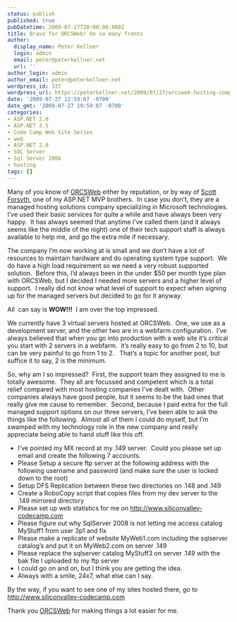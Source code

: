 ```yaml
---
status: publish
published: true
pubDatetime: 2009-07-27T20:00:00.000Z
title: Bravo for ORCSWeb! On so many fronts
author:
  display_name: Peter Kellner
  login: admin
  email: peter@peterkellner.net
  url: ''
author_login: admin
author_email: peter@peterkellner.net
wordpress_id: 337
wordpress_url: https://peterkellner.net/2009/07/27/orcsweb-hosting-company-awesome-review/
date: '2009-07-27 12:59:07 -0700'
date_gmt: '2009-07-27 19:59:07 -0700'
categories:
- ASP.NET 2.0
- ASP.NET 3.5
- Code Camp Web Site Series
- web
- ASP.NET 2.0
- SQL Server
- Sql Server 2008
- hosting
tags: []
---
```

<p>Many of you know of <a href="http://www.orcsweb.com/">ORCSWeb</a> either by reputation, or by way of <a href="http://weblogs.asp.net/owscott/default.aspx">Scott Forsyth</a>, one of my ASP.NET MVP brothers.&#160; In case you don’t, they are a managed hosting solutions company specializing in Microsoft technologies.&#160; I’ve used their basic services for quite a while and have always been very happy.&#160; It has always seemed that anytime I’ve called them (and it always seems like the middle of the night) one of their tech support staff is always available to help me, and go the extra mile if necessary.</p>
<p>The company I’m now working at is small and we don’t have a lot of resources to maintain hardware and do operating system type support.&#160; We do have a high load requirement so we need a very robust supported solution.&#160; Before this, I’d always been in the under $50 per month type plan with ORCSWeb, but I decided I needed more servers and a higher level of support.&#160; I really did not know what level of support to expect when signing up for the managed servers but decided to go for it anyway.</p>
<p>All&#160; can say is <strong>WOW!!!</strong>&#160; I am over the top impressed. </p>
<p> <!--more-->
<p>We currently have 3 virtual servers hosted at ORCSWeb.&#160; One, we use as a development server, and the other two are in a webfarm configuration.&#160; I’ve always believed that when you go into production with a web site it’s critical you start with 2 servers in a webfarm.&#160; it’s really easy to go from 2 to 10, but can be very painful to go from 1 to 2.&#160;&#160; That’s a topic for another post, but suffice it to say, 2 is the minimum.</p>
<p>So, why am I so impressed?&#160; First, the support team they assigned to me is totally awesome.&#160; They all are focussed and competent which is a total relief compared with most hosting companies I’ve dealt with.&#160; Other companies always have good people, but it seems to be the bad ones that really give me cause to remember.&#160; Second, because I paid extra for the full managed support options on our three servers, I’ve been able to ask the things like the following.&#160; Almost all of them I could do myself, but I’m swamped with my technology role in the new company and really appreciate being able to hand stuff like this off.</p>
<ul>
<li>I’ve pointed my MX record at my .149 server.&#160; Could you please set up email and create the following 7 accounts. </li>
<li>Please Setup a secure ftp server at the following address with the following username and password (and make sure the user is locked down to the root) </li>
<li>Setup DFS Replication between these two directories on .148 and .149 </li>
<li>Create a RoboCopy script that copies files from my dev server to the .149 mirrored directory </li>
<li>Please set up web statistics for me on <a href="http://www.siliconvalley-codecamp.com">http://www.siliconvalley-codecamp.com</a> </li>
<li>Please figure out why SqlServer 2008 is not letting me access catalog MyStuff1 from user 3p1 and fix </li>
<li>Please make a replicate of website MyWeb1.com including the sqlserver catalog’s and put it on MyWeb2.com on server .149 </li>
<li>Please replace the sqlserver catalog MyStuff3 on server .149 with the bak file I uploaded to my ftp server </li>
<li>I could go on and on, but I think you are getting the idea. </li>
<li>Always with a smile, 24x7, what else can I say. </li>
</ul>
<p>By the way, if you want to see one of my sites hosted there, go to <a href="http://www.siliconvalley-codecamp.com">http://www.siliconvalley-codecamp.com</a></p>
<p>Thank you <a href="http://www.orcsweb.com/">ORCSWeb</a> for making things a lot easier for me.</p>
